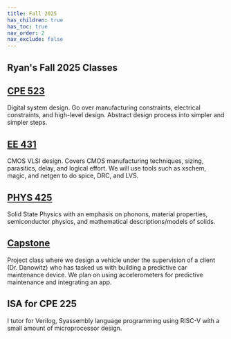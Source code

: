```yaml
---
title: Fall 2025
has_children: true
has_toc: true
nav_order: 2
nav_exclude: false
---
```


## Ryan's Fall 2025 Classes 

## [CPE 523](CPE523/cpe523.md) 

Digital system design. Go over manufacturing constraints, electrical constraints, and high-level design. Abstract design process into simpler and simpler steps. 

## [EE 431](EE431/EE431.md) 

CMOS VLSI design. Covers CMOS manufacturing techniques, sizing, parasitics, delay, and logical effort. We will use tools such as xschem, magic, and netgen to do spice, DRC, and LVS.

## [PHYS 425](PHYS425/PHYS425.md)

Solid State Physics with an emphasis on phonons, material properties, semiconductor physics, and mathematical descriptions/models of solids.

## [Capstone](CAPSTONE/capstone.md)

Project class where we design a vehicle under the supervision of a client (Dr. Danowitz) who has tasked us with building a predictive car maintenance device. We plan on using accelerometers for predictive maintenance and integrating an app. 

## ISA for CPE 225 

 I tutor for Verilog, Syassembly language programming using RISC-V with a small amount of microprocessor design. 
